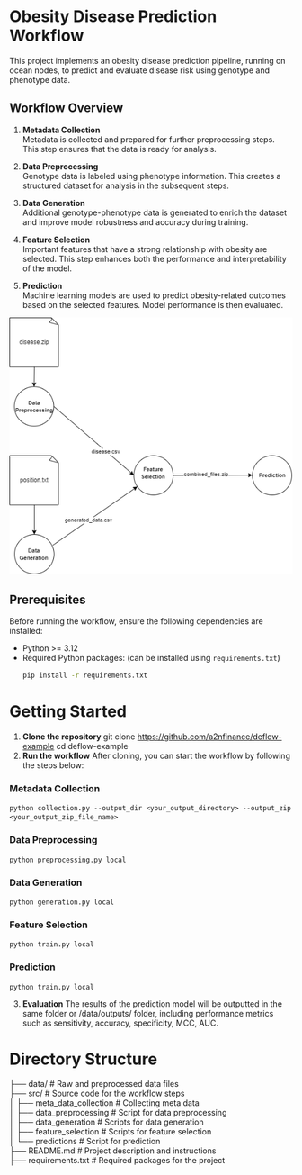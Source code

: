 # Obesity Disease Prediction Workflow

This project implements an obesity disease prediction pipeline, running on ocean nodes, to predict and evaluate disease risk using genotype and phenotype data.

## Workflow Overview

1. **Metadata Collection**  
   Metadata is collected and prepared for further preprocessing steps. This step ensures that the data is ready for analysis.

2. **Data Preprocessing**  
   Genotype data is labeled using phenotype information. This creates a structured dataset for analysis in the subsequent steps.

3. **Data Generation**  
   Additional genotype-phenotype data is generated to enrich the dataset and improve model robustness and accuracy during training.

4. **Feature Selection**  
   Important features that have a strong relationship with obesity are selected. This step enhances both the performance and interpretability of the model.

5. **Prediction**  
   Machine learning models are used to predict obesity-related outcomes based on the selected features. Model performance is then evaluated.

![](images/training_workflow.drawio.png)

## Prerequisites

Before running the workflow, ensure the following dependencies are installed:

- Python >= 3.12
- Required Python packages: (can be installed using `requirements.txt`)
  ```bash
  pip install -r requirements.txt

# Getting Started 
1. **Clone the repository**
git clone https://github.com/a2nfinance/deflow-example
cd deflow-example
2. **Run the workflow**
After cloning, you can start the workflow by following the steps below:

### Metadata Collection
```
python collection.py --output_dir <your_output_directory> --output_zip <your_output_zip_file_name>

```
### Data Preprocessing
```
python preprocessing.py local

```
### Data Generation
```
python generation.py local

```
### Feature Selection
```
python train.py local
```
### Prediction
```
python train.py local
```
3. **Evaluation**
The results of the prediction model will be outputted in the same folder or /data/outputs/ folder, including performance metrics such as sensitivity, accuracy, specificity, MCC, AUC.

# Directory Structure

├── data/                     # Raw and preprocessed data files       
├── src/                      # Source code for the workflow steps   
│   ├── meta_data_collection         # Collecting meta data      
│   ├── data_preprocessing         # Script for data preprocessing    
│   ├── data_generation      # Scripts for data generation      
│   ├── feature_selection  # Scripts for feature selection     
│   └── predictions  # Script for prediction  
├── README.md                 # Project description and instructions   
├── requirements.txt          # Required packages for the project
